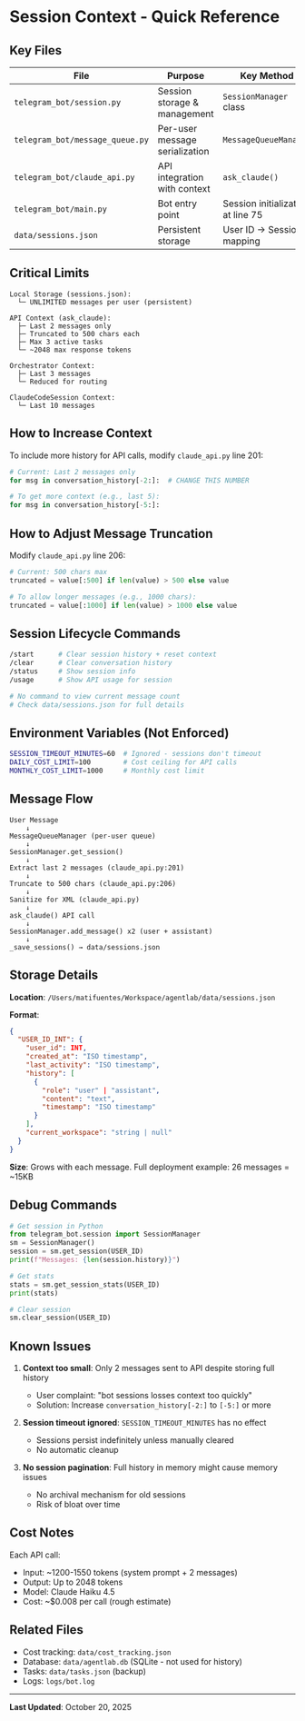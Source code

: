 # Session Context - Quick Reference

## Key Files

| File | Purpose | Key Method |
|------|---------|-----------|
| `telegram_bot/session.py` | Session storage & management | `SessionManager` class |
| `telegram_bot/message_queue.py` | Per-user message serialization | `MessageQueueManager` |
| `telegram_bot/claude_api.py` | API integration with context | `ask_claude()` |
| `telegram_bot/main.py` | Bot entry point | Session initialization at line 75 |
| `data/sessions.json` | Persistent storage | User ID -> Session mapping |

## Critical Limits

```
Local Storage (sessions.json):
  └─ UNLIMITED messages per user (persistent)

API Context (ask_claude):
  ├─ Last 2 messages only
  ├─ Truncated to 500 chars each
  ├─ Max 3 active tasks
  └─ ~2048 max response tokens

Orchestrator Context:
  ├─ Last 3 messages
  └─ Reduced for routing

ClaudeCodeSession Context:
  └─ Last 10 messages
```

## How to Increase Context

To include more history for API calls, modify `claude_api.py` line 201:

```python
# Current: Last 2 messages only
for msg in conversation_history[-2:]:  # CHANGE THIS NUMBER

# To get more context (e.g., last 5):
for msg in conversation_history[-5:]:
```

## How to Adjust Message Truncation

Modify `claude_api.py` line 206:

```python
# Current: 500 chars max
truncated = value[:500] if len(value) > 500 else value

# To allow longer messages (e.g., 1000 chars):
truncated = value[:1000] if len(value) > 1000 else value
```

## Session Lifecycle Commands

```bash
/start      # Clear session history + reset context
/clear      # Clear conversation history
/status     # Show session info
/usage      # Show API usage for session

# No command to view current message count
# Check data/sessions.json for full details
```

## Environment Variables (Not Enforced)

```bash
SESSION_TIMEOUT_MINUTES=60  # Ignored - sessions don't timeout
DAILY_COST_LIMIT=100        # Cost ceiling for API calls
MONTHLY_COST_LIMIT=1000     # Monthly cost limit
```

## Message Flow

```
User Message
    ↓
MessageQueueManager (per-user queue)
    ↓
SessionManager.get_session()
    ↓
Extract last 2 messages (claude_api.py:201)
    ↓
Truncate to 500 chars (claude_api.py:206)
    ↓
Sanitize for XML (claude_api.py)
    ↓
ask_claude() API call
    ↓
SessionManager.add_message() x2 (user + assistant)
    ↓
_save_sessions() → data/sessions.json
```

## Storage Details

**Location**: `/Users/matifuentes/Workspace/agentlab/data/sessions.json`

**Format**: 
```json
{
  "USER_ID_INT": {
    "user_id": INT,
    "created_at": "ISO timestamp",
    "last_activity": "ISO timestamp",
    "history": [
      {
        "role": "user" | "assistant",
        "content": "text",
        "timestamp": "ISO timestamp"
      }
    ],
    "current_workspace": "string | null"
  }
}
```

**Size**: Grows with each message. Full deployment example: 26 messages = ~15KB

## Debug Commands

```python
# Get session in Python
from telegram_bot.session import SessionManager
sm = SessionManager()
session = sm.get_session(USER_ID)
print(f"Messages: {len(session.history)}")

# Get stats
stats = sm.get_session_stats(USER_ID)
print(stats)

# Clear session
sm.clear_session(USER_ID)
```

## Known Issues

1. **Context too small**: Only 2 messages sent to API despite storing full history
   - User complaint: "bot sessions losses context too quickly"
   - Solution: Increase `conversation_history[-2:]` to `[-5:]` or more

2. **Session timeout ignored**: `SESSION_TIMEOUT_MINUTES` has no effect
   - Sessions persist indefinitely unless manually cleared
   - No automatic cleanup

3. **No session pagination**: Full history in memory might cause memory issues
   - No archival mechanism for old sessions
   - Risk of bloat over time

## Cost Notes

Each API call:
- Input: ~1200-1550 tokens (system prompt + 2 messages)
- Output: Up to 2048 tokens
- Model: Claude Haiku 4.5
- Cost: ~$0.008 per call (rough estimate)

## Related Files

- Cost tracking: `data/cost_tracking.json`
- Database: `data/agentlab.db` (SQLite - not used for history)
- Tasks: `data/tasks.json` (backup)
- Logs: `logs/bot.log`

---

**Last Updated**: October 20, 2025
